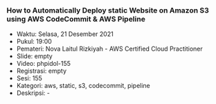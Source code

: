 
### How to Automatically Deploy static Website on Amazon S3 using AWS CodeCommit & AWS Pipeline

- Waktu: Selasa, 21 Desember 2021
- Pukul: 19:00
- Pemateri: Nova Laitul Rizkiyah - AWS Certified Cloud Practitioner
- Slide: empty
- Video: phpidol-155
- Registrasi: empty
- Sesi: 155
- Kategori: aws, static, s3, codecommit, pipeline
- Deskripsi: -
